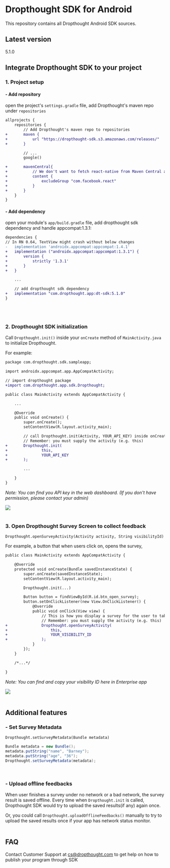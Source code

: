 # Dropthought SDK for Android

This repository contains all Dropthought Android SDK sources.

## Latest version

5.1.0

## Integrate Dropthought SDK to your project

### 1. Project setup

#### - Add repository

open the project's `settings.gradle` file, add Dropthought's maven repo under `repositories`

```diff
allprojects {
    repositories {
        // Add Dropthought's maven repo to repositories
+       maven {
+           url "https://dropthought-sdk.s3.amazonaws.com/releases/"
+       }

        // ...
        google()

+       mavenCentral{
+           // We don't want to fetch react-native from Maven Central as there are older versions over there.
+           content {
+               excludeGroup "com.facebook.react"
+           }
+       }
    }
}
```

#### - Add dependency

open your module's `app/build.gradle` file, add dropthought sdk dependency and handle appcompat:1.3.1:

```diff
dependencies {
// In RN 0.64, TextView might crash without below changes
-   implementation 'androidx.appcompat:appcompat:1.4.1'
+   implementation ("androidx.appcompat:appcompat:1.3.1") {
+       version {
+           strictly '1.3.1'
+       }
+   }

    ...

    // add dropthought sdk dependency
+   implementation "com.dropthought.app:dt-sdk:5.1.0"
}
```

</br>
</br>

### 2. Dropthought SDK initialization

Call `Dropthought.init()` inside your `onCreate` method of `MainActivity.java` to initialize Dropthought.

For example:

```diff
package com.dropthought.sdk.sampleapp;

import androidx.appcompat.app.AppCompatActivity;

// import dropthought package
+import com.dropthought.app.sdk.Dropthought;

public class MainActivity extends AppCompatActivity {

    ...

    @Override
    public void onCreate() {
        super.onCreate();
        setContentView(R.layout.activity_main);

        // call Dropthought.init(Activity, YOUR_API_KEY) inside onCreate method
        // Remember: you must supply the activity (e.g. this)
+       Dropthought.init(
+               this,
+               YOUR_API_KEY
+       );

        ...

    }
}
```

_Note: You can find you API key in the web dashboard. (If you don't have permission, please contact your admin)_

<img src="https://github.com/DropthoughtSDK/dropthought-ios-sdk/raw/master/imgs/image_apiKey.jpeg">

</br>
</br>

### 3. Open Dropthought Survey Screen to collect feedback

`Dropthought.openSurveyActivity(Activity activity, String visibilityId)`

For example, a button that when users click on, opens the survey,

```diff
public class MainActivity extends AppCompatActivity {

    @Override
    protected void onCreate(Bundle savedInstanceState) {
        super.onCreate(savedInstanceState);
        setContentView(R.layout.activity_main);

        Dropthought.init(...)

        Button button = findViewById(R.id.btn_open_survey);
        button.setOnClickListener(new View.OnClickListener() {
            @Override
            public void onClick(View view) {
                // This is how you display a survey for the user to take
                // Remember: you must supply the activity (e.g. this)
+               Dropthought.openSurveyActivity(
+                   this,
+                   YOUR_VISIBILITY_ID
+               );
            }
        });
    }

    /*...*/

}
```

_Note: You can find and copy your visibility ID here in Enterprise app_

<img src="https://github.com/DropthoughtSDK/dropthought-ios-sdk/raw/master/imgs/image_visibility.jpeg">

</br>
</br>

## Additional features

### - Set Survey Metadata

`Dropthought.setSurveyMetadata(Bundle metadata)`

```java
Bundle metadata = new Bundle();
metadata.putString("name", "Barney");
metadata.putString("age", "36");
Dropthought.setSurveyMetadata(metadata);
```

</br>

### - Upload offline feedbacks

When user finishes a survey under no network or a bad network, the survey result is saved offline. Every time when `Dropthought.init` is called, Dropthought SDK would try to upload the saved results(if any) again once.

Or, you could call `Dropthought.uploadOfflineFeedbacks()` manually to try to upload the saved results once if your app has network status monitor.
</br>
</br>

## FAQ

Contact Customer Support at cs@dropthought.com to get help on how to publish your program through SDK
